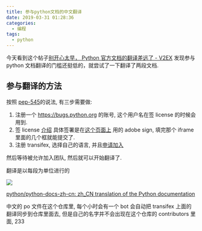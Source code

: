 ```yaml
---
title: 参与python文档的中文翻译
date: 2019-03-31 01:28:36
categories:
  - 编程
tags:
  - python
---
```


今天看到这个帖子[别开心太早， Python 官方文档的翻译差远了 - V2EX](https://www.v2ex.com/t/550164) 发现参与 python 文档翻译的门槛还挺低的，就尝试了一下翻译了两段文档.

## 参与翻译的方法

<!-- more -->

按照 [pep-545](https://www.python.org/dev/peps/pep-0545/)的说法, 有三步需要做:

1. 注册一个 <https://bugs.python.org> 的账号, 这个用户名在签 license 的时候会用到.
2. 签 license [介绍](https://www.python.org/psf/contrib/) 具体签署是在[这个页面上](https://www.python.org/psf/contrib/contrib-form/) 用的 adobe sign, 填完那个 iframe 里面的几个框就能提交了.
3. 注册 transifex, 选择自己的语言, 并且[申请加入](https://www.transifex.com/python-doc/python-newest/)

然后等待被允许加入团队, 然后就可以开始翻译了.

翻译是以每段为单位进行的

![](https://ws1.sinaimg.cn/large/bd69bf14ly1g1l2x2j9x2j20yh0po7fd.jpg)

[python/python-docs-zh-cn: zh_CN translation of the Python documentation](https://github.com/python/python-docs-zh-cn)

中文的 po 文件在这个仓库里, 每个小时会有一个 bot 会自动把 transifex 上面的翻译同步到仓库里面去, 但是自己的名字并不会出现在这个仓库的 contributors 里面, 233
